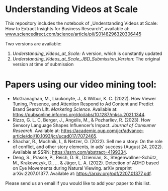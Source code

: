# Understanding Videos at Scale
This repository includes the notebook of „Understanding Videos at Scale: How to Extract Insights for Business Research“, available at: www.sciencedirect.com/science/article/pii/S0148296320306445

Two versions are available:
1) *Understanding_Videos_at_Scale:* A version, which is constantly updated
2) *Understanding_Videos_at_Scale_JBD_Submission_Version:* The original version at time of submission

# Papers using our video mining tool:

- McGranaghan, M., Liaukonyte, J., & Wilbur, K. C. (2022). How Viewer Tuning, Presence, and Attention Respond to Ad Content and Predict Brand Search Lift. *Marketing Science*. Available at: https://pubsonline.informs.org/doi/abs/10.1287/mksc.2021.1344.
- Rizzo, G. L. C, Berger, J., Angelis, M., & Pozharliev, R. (2023). How Sensory Language Shapes Influencer’s Impact. *Journal of Consumer Research*. Available at: https://academic.oup.com/jcr/advance-article/doi/10.1093/jcr/ucad017/7072465.
- Shachar, R., Muchnik, L, & Netzer, O. (2022). Sell me a story: On the role of conflict, and other story elements, in ads’ success (August 24, 2022). Available at SSRN: https://ssrn.com/abstract=4199334.
- Deng, S., Prasse, P., Reich, D. R., Dziemian, S., Stegenwallner-Schütz, M., Krakowczyk, D., ... & Jäger, L. A. (2022). Detection of ADHD based on Eye Movements during Natural Viewing. arXiv preprint arXiv:2207.01377. Available at: https://arxiv.org/pdf/2207.01377.pdf.

Please send us an email if you would like to add your paper to this list.
